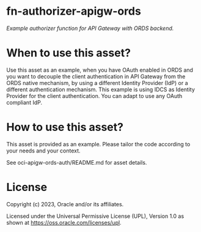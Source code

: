 # fn-authorizer-apigw-ords
 
*Example authorizer function for API Gateway with ORDS backend.*
 
# When to use this asset?
 
Use this asset as an example, when you have OAuth enabled in ORDS and you want to decouple the client authentication in API Gateway from the ORDS native mechanism, by using a different Identity Provider (IdP) or a different authentication mechanism. This example is using IDCS as Identity Provider for the client authentication. You can adapt to use any OAuth compliant IdP.
 
# How to use this asset?
 
This asset is provided as an example. Please tailor the code according to your needs and your context.

See oci-apigw-ords-auth/README.md for asset details.
 
# License
 
Copyright (c)  2023,  Oracle and/or its affiliates.

Licensed under the Universal Permissive License (UPL), Version 1.0 as shown at https://oss.oracle.com/licenses/upl.